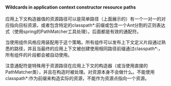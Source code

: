 #### Wildcards in application context constructor resource paths

应用上下文构造器值的资源路径可以是简单路径（上面展示的）有一个一对一的对应指向目标资源，或者包含特定的classpath*:前缀或包含一个Ant分割的正则表达式（使用spring的PathMatcher工具处理）。后面都是有效的通配符。

当使用组件风格应用装配用于这个策略。所有组件可以发布上下文定义片段通过熟悉的路径，并且当最终的应用上下文被创建使用相同路径前缀通过classpath*:，所有组件的片段都会被自动使用。

注意通配符是特殊用于资源路径在应用上下文的构造器（或当使用直接的PathMatcher类），并且在构造时被处理。对资源本身不会做什么。不能使用classpath*:作为前缀来构造实际的资源，不能作为资源点指向一个资源。